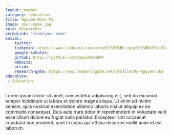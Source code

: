 ```yaml
---
layout: member
category: researcher
title: Nguyễn Minh Mỹ
image: your-name.jpg
role: Researcher
permalink: 'team/your-name'
social:
    twitter: 
    linkedin: https://www.linkedin.com/in/m%E1%BB%B9-nguy%E1%BB%85n-07a881200/
    google-scholar: 
    github: https://github.com/NguyenMinhMY
    website:
    orcid:
    research-gate: https://www.researchgate.net/profile/My-Nguyen-261
education:
 - Education
---
```


Lorem ipsum dolor sit amet, consectetur adipiscing elit, sed do eiusmod tempor incididunt ut labore et dolore magna aliqua. Ut enim ad minim veniam, quis nostrud exercitation ullamco laboris nisi ut aliquip ex ea commodo consequat. Duis aute irure dolor in reprehenderit in voluptate velit esse cillum dolore eu fugiat nulla pariatur. Excepteur sint occaecat cupidatat non proident, sunt in culpa qui officia deserunt mollit anim id est laborum.
